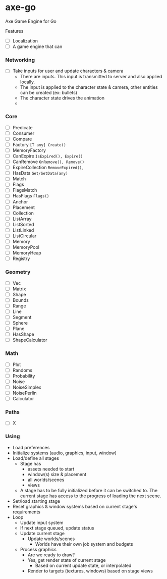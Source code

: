 # axe-go
Axe Game Engine for Go

Features
- [ ] Localization
- [ ] A game engine that can 

### Networking
- [ ] Take inputs for user and update characters & camera
  - There are inputs. This input is transmitted to server and also applied locally.
  - The input is applied to the character state & camera, other entities can be created (ex: bullets)
  - The character state drives the animation
  - 


### Core
- [ ] Predicate
- [ ] Consumer
- [ ] Compare
- [ ] Factory `[T any] Create()`
- [ ] MemoryFactory
- [ ] CanExpire `IsExpired(), Expire()`
- [ ] CanRemove `OnRemove(), Remove()`
- [ ] ExpireCollection `RemoveExpired(), `
- [ ] HasData `Get/SetData(any)`
- [ ] Match
- [ ] Flags
- [ ] FlagsMatch
- [ ] HasFlags `Flags()`
- [ ] Anchor
- [ ] Placement
- [ ] Collection
- [ ] ListArray
- [ ] ListSorted
- [ ] ListLinked
- [ ] ListCircular
- [ ] Memory
- [ ] MemoryPool
- [ ] MemoryHeap
- [ ] Registry

### Geometry
- [ ] Vec
- [ ] Matrix
- [ ] Shape
- [ ] Bounds
- [ ] Range
- [ ] Line
- [ ] Segment
- [ ] Sphere
- [ ] Plane
- [ ] HasShape
- [ ] ShapeCalculator

### Math
- [ ] Plot
- [ ] Randoms
- [ ] Probability
- [ ] Noise
- [ ] NoiseSimplex
- [ ] NoisePerlin
- [ ] Calculator

### Paths
- [ ] X




### Using
- Load preferences
- Initialize systems (audio, graphics, input, window)
- Load/define all stages
  - Stage has
    - assets needed to start
    - window(s) size & placement
    - all worlds/scenes
    - views
  - A stage has to be fully initialized before it can be switched to. The current stage has access to the progress of loading the next scene.
- Set/load starting stage
- Reset graphics & window systems based on current stage's requirements
- Loop
  - Update input system
  - If next stage queued, update status
  - Update current stage
    - Update worlds/scenes
      - Worlds have their own job system and budgets
  - Process graphics
    - Are we ready to draw?
    - Yes, get render state of current stage
      - Based on current update state, or interpolated
    - Render to targets (textures, windows) based on stage views
